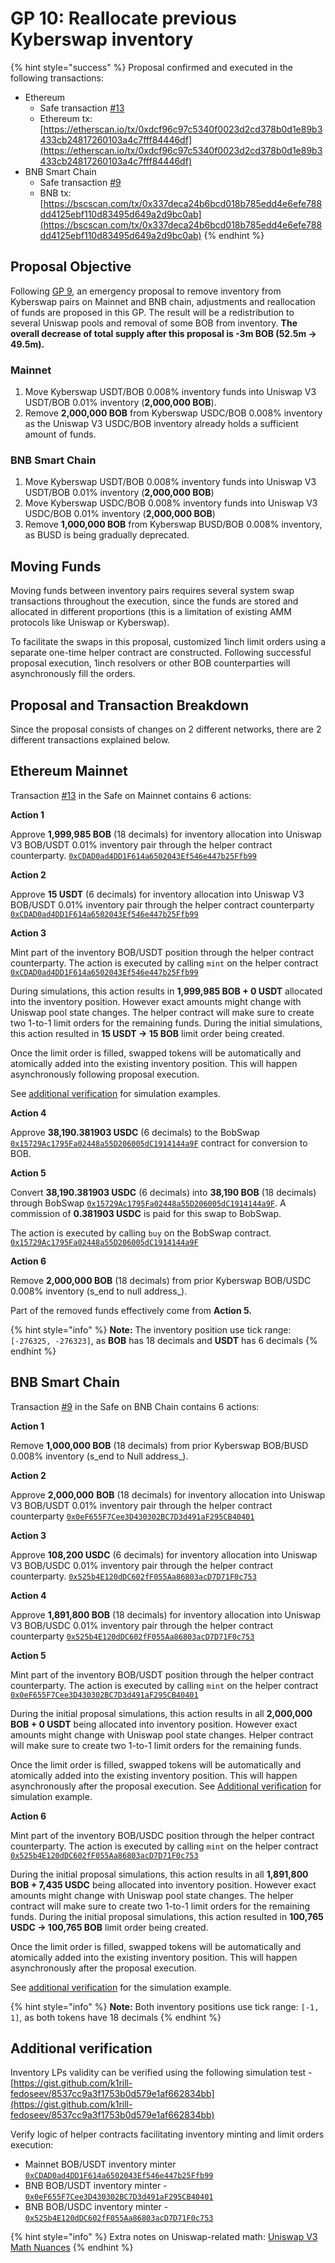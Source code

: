 # GP 10: Reallocate previous Kyberswap inventory

{% hint style="success" %}
Proposal confirmed and executed in the following transactions:

* Ethereum
  * Safe transaction [#13](https://app.safe.global/transactions/tx?safe=eth:0xd4a3D9Ca00fa1fD8833D560F9217458E61c446d8\&id=multisig\_0xd4a3D9Ca00fa1fD8833D560F9217458E61c446d8\_0xc4b72c6573bbe14bc075acce9cdc4dc0a72e2d6df15d8841139af8a76f8d7679)
  * Ethereum tx: [https://etherscan.io/tx/0xdcf96c97c5340f0023d2cd378b0d1e89b3433cb24817260103a4c7fff84446df](https://etherscan.io/tx/0xdcf96c97c5340f0023d2cd378b0d1e89b3433cb24817260103a4c7fff84446df)
* BNB Smart Chain
  * Safe transaction [#9](https://app.safe.global/transactions/queue?safe=bnb:0xd4a3D9Ca00fa1fD8833D560F9217458E61c446d8)
  * BNB tx: [https://bscscan.com/tx/0x337deca24b6bcd018b785edd4e6efe788dd4125ebf110d83495d649a2d9bc0ab](https://bscscan.com/tx/0x337deca24b6bcd018b785edd4e6efe788dd4125ebf110d83495d649a2d9bc0ab)
{% endhint %}

## Proposal Objective

Following [GP 9](gp-9-deactivate-kyberswap-inventory-pairs-emergency-measure.md), an emergency proposal to remove inventory from Kyberswap pairs on Mainnet and BNB chain, adjustments and reallocation of funds are proposed in this GP. The result will be a redistribution to several Uniswap pools and removal of some BOB from inventory. **The overall decrease of total supply after this proposal is -3m BOB (52.5m → 49.5m).**

### Mainnet

1. Move Kyberswap USDT/BOB 0.008% inventory funds into Uniswap V3 USDT/BOB 0.01% inventory (**2,000,000 BOB**).
2. Remove **2,000,000 BOB** from Kyberswap USDC/BOB 0.008% inventory as the Uniswap V3 USDC/BOB inventory already holds a sufficient amount of funds.

### BNB Smart Chain

1. Move Kyberswap USDT/BOB 0.008% inventory funds into Uniswap V3 USDT/BOB 0.01% inventory (**2,000,000 BOB**)
2. Move Kyberswap USDC/BOB 0.008% inventory funds into Uniswap V3 USDC/BOB 0.01% inventory (**2,000,000 BOB**)
3. Remove **1,000,000 BOB** from Kyberswap BUSD/BOB 0.008% inventory, as BUSD is being gradually deprecated.

## Moving Funds

Moving funds between inventory pairs requires several system swap transactions throughout the execution, since the funds are stored and allocated in different proportions (this is a limitation of existing AMM protocols like Uniswap or Kyberswap).&#x20;

To facilitate the swaps in this proposal, customized 1inch limit orders using a separate one-time helper contract are constructed. Following successful proposal execution, 1inch resolvers or other BOB counterparties will asynchronously fill the orders.

## Proposal and Transaction Breakdown

Since the proposal consists of changes on 2 different networks, there are 2 different transactions explained below.

## Ethereum Mainnet

Transaction [#13](https://app.safe.global/transactions/tx?safe=eth:0xd4a3D9Ca00fa1fD8833D560F9217458E61c446d8\&id=multisig\_0xd4a3D9Ca00fa1fD8833D560F9217458E61c446d8\_0xc4b72c6573bbe14bc075acce9cdc4dc0a72e2d6df15d8841139af8a76f8d7679) in the Safe on Mainnet contains 6 actions:

**Action 1**

Approve **1,999,985 BOB** (18 decimals) for inventory allocation into Uniswap V3 BOB/USDT 0.01% inventory pair through the helper contract counterparty. [`0xCDAD0ad4DD1F614a6502043Ef546e447b25Ffb99`](https://etherscan.io/address/0xCDAD0ad4DD1F614a6502043Ef546e447b25Ffb99)

**Action 2**

Approve **15 USDT** (6 decimals) for inventory allocation into Uniswap V3 BOB/USDT 0.01% inventory pair through the helper contract counterparty [`0xCDAD0ad4DD1F614a6502043Ef546e447b25Ffb99`](https://etherscan.io/address/0xCDAD0ad4DD1F614a6502043Ef546e447b25Ffb99)

**Action 3**

Mint part of the inventory BOB/USDT position through the helper contract counterparty. The action is executed by calling `mint` on the helper contract [`0xCDAD0ad4DD1F614a6502043Ef546e447b25Ffb99`](https://etherscan.io/address/0xCDAD0ad4DD1F614a6502043Ef546e447b25Ffb99)

During simulations, this action results in **1,999,985 BOB + 0 USDT**  allocated into the inventory position. However exact amounts might change with Uniswap pool state changes. The helper contract will make sure to create two 1-to-1 limit orders for the remaining funds. During the initial simulations, this action resulted in **15 USDT → 15 BOB** limit order being created.

Once the limit order is filled, swapped tokens will be automatically and atomically added into the existing inventory position. This will happen asynchronously following proposal execution.&#x20;

See [additional verification](gp-10-reallocate-previous-kyberswap-inventory.md#additional-verification) for simulation examples.

**Action 4**

Approve **38,190.381903 USDC** (6 decimals) to the BobSwap [`0x15729Ac1795Fa02448a55D206005dC1914144a9F`](https://etherscan.io/address/0x15729Ac1795Fa02448a55D206005dC1914144a9F) contract for conversion to BOB.

**Action 5**

Convert **38,190.381903 USDC** (6 decimals) into **38,190 BOB** (18 decimals) through BobSwap [`0x15729Ac1795Fa02448a55D206005dC1914144a9F`](https://etherscan.io/address/0x15729Ac1795Fa02448a55D206005dC1914144a9F). A commission of **0.381903 USDC** is paid for this swap to BobSwap.

The action is executed by calling `buy` on the BobSwap contract. [`0x15729Ac1795Fa02448a55D206005dC1914144a9F`](https://etherscan.io/address/0x15729Ac1795Fa02448a55D206005dC1914144a9F)

**Action 6**

Remove **2,000,000 BOB** (18 decimals) from prior Kyberswap BOB/USDC 0.008% inventory (s_end to null address_).

Part of the removed funds effectively come from **Action 5.**

{% hint style="info" %}
**Note:** The inventory position use tick range: `[-276325, -276323]`, as **BOB** has 18 decimals and **USDT** has 6 decimals
{% endhint %}

## BNB Smart Chain

Transaction [#9](https://app.safe.global/transactions/queue?safe=bnb:0xd4a3D9Ca00fa1fD8833D560F9217458E61c446d8) in the Safe on BNB Chain contains 6 actions:

**Action 1**

Remove **1,000,000 BOB** (18 decimals) from prior Kyberswap BOB/BUSD 0.008% inventory (s_end to Null address_).

**Action 2**

Approve **2,000,000** **BOB** (18 decimals) for inventory allocation into Uniswap V3 BOB/USDT 0.01% inventory pair through the helper contract counterparty [`0x0eF655F7Cee3D430302BC7D3d491aF295CB40401`](https://bscscan.com/address/0x0eF655F7Cee3D430302BC7D3d491aF295CB40401)

**Action 3**

Approve **108,200 USDC** (6 decimals) for inventory allocation into Uniswap V3 BOB/USDC 0.01% inventory pair through the helper contract counterparty. [`0x525b4E120dDC602fF055Aa86803acD7D71F0c753`](https://bscscan.com/address/0x525b4E120dDC602fF055Aa86803acD7D71F0c753)

**Action 4**

Approve **1,891,800 BOB** (18 decimals) for inventory allocation into Uniswap V3 BOB/USDC 0.01% inventory pair through the helper contract counterparty [`0x525b4E120dDC602fF055Aa86803acD7D71F0c753`](https://bscscan.com/address/0x525b4E120dDC602fF055Aa86803acD7D71F0c753)

**Action 5**

Mint part of the inventory BOB/USDT position through the helper contract counterparty. The action is executed by calling `mint` on the helper contract [`0x0eF655F7Cee3D430302BC7D3d491aF295CB40401`](https://bscscan.com/address/0x0eF655F7Cee3D430302BC7D3d491aF295CB40401)

During the initial proposal simulations, this action results in all **2,000,000 BOB + 0 USDT** being allocated into inventory position. However exact amounts might change with Uniswap pool state changes. Helper contract will make sure to create two 1-to-1 limit orders for the remaining funds.

Once the limit order is filled, swapped tokens will be automatically and atomically added into the existing inventory position. This will happen asynchronously after the proposal execution. See [Additional verification](https://www.notion.so/Additional-verification-c1147c20bc474ac186d23cf40eb62840) for simulation example.

**Action 6**

Mint part of the inventory BOB/USDC position through the helper contract counterparty. The action is executed by calling `mint` on the helper contract [`0x525b4E120dDC602fF055Aa86803acD7D71F0c753`](https://bscscan.com/address/0x525b4E120dDC602fF055Aa86803acD7D71F0c753)

During the initial proposal simulations, this action results in all **1,891,800 BOB + 7,435 USDC** being allocated into inventory position. However exact amounts might change with Uniswap pool state changes. The helper contract will make sure to create two 1-to-1 limit orders for the remaining funds. During the initial proposal simulations, this action resulted in **100,765 USDC → 100,765 BOB** limit order being created.

Once the limit order is filled, swapped tokens will be automatically and atomically added into the existing inventory position. This will happen asynchronously after the proposal execution.&#x20;

See [additional verification](gp-10-reallocate-previous-kyberswap-inventory.md#additional-verification) for the simulation example.

{% hint style="info" %}
**Note:** Both inventory positions use tick range: `[-1, 1]`, as both tokens have 18 decimals
{% endhint %}

## Additional verification

Inventory LPs validity can be verified using the following simulation test -[https://gist.github.com/k1rill-fedoseev/8537cc9a3f1753b0d579e1af662834bb](https://gist.github.com/k1rill-fedoseev/8537cc9a3f1753b0d579e1af662834bb)

Verify logic of helper contracts facilitating inventory minting and limit orders execution:

* Mainnet BOB/USDT inventory minter [`0xCDAD0ad4DD1F614a6502043Ef546e447b25Ffb99`](https://etherscan.io/address/0xCDAD0ad4DD1F614a6502043Ef546e447b25Ffb99)
* BNB BOB/USDT inventory minter - [`0x0eF655F7Cee3D430302BC7D3d491aF295CB40401`](https://bscscan.com/address/0x0eF655F7Cee3D430302BC7D3d491aF295CB40401)
* BNB BOB/USDC inventory minter - [`0x525b4E120dDC602fF055Aa86803acD7D71F0c753`](https://bscscan.com/address/0x525b4E120dDC602fF055Aa86803acD7D71F0c753)

{% hint style="info" %}
Extra notes on Uniswap-related math: [Uniswap V3 Math Nuances](https://www.notion.so/Uniswap-V3-Math-Nuances-d84c06bbe5f748129cab1aadcc9c1467)
{% endhint %}

